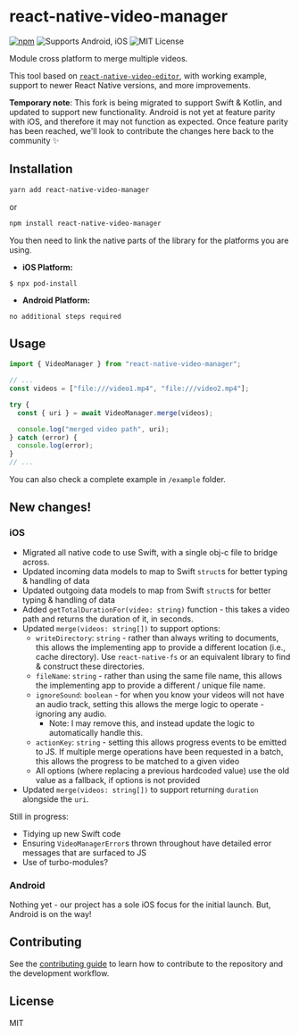 # react-native-video-manager

[![npm](https://img.shields.io/npm/v/react-native-video-manager)](https://www.npmjs.com/package/react-native-video-manager) ![Supports Android, iOS](https://img.shields.io/badge/platforms-android%20%7C%20ios-lightgrey.svg) ![MIT License](https://img.shields.io/npm/l/react-native-safe-area-context.svg)

Module cross platform to merge multiple videos.

This tool based on [`react-native-video-editor`](https://www.npmjs.com/package/react-native-video-editor), with working example, support to newer React Native versions, and more improvements.

**Temporary note**: This fork is being migrated to support Swift & Kotlin, and updated to support new functionality. Android is not yet at feature parity with iOS, and therefore it may not function as expected. Once feature parity has been reached, we'll look to contribute the changes here back to the community ✨

## Installation

```sh
yarn add react-native-video-manager
```

or

```sh
npm install react-native-video-manager
```

You then need to link the native parts of the library for the platforms you are using.

- **iOS Platform:**

`$ npx pod-install`

- **Android Platform:**

`no additional steps required`

## Usage

```js
import { VideoManager } from "react-native-video-manager";

// ...
const videos = ["file:///video1.mp4", "file:///video2.mp4"];

try {
  const { uri } = await VideoManager.merge(videos);

  console.log("merged video path", uri);
} catch (error) {
  console.log(error);
}
// ...
```

You can also check a complete example in `/example` folder.

## New changes!

### iOS

- Migrated all native code to use Swift, with a single obj-c file to bridge across.
- Updated incoming data models to map to Swift `struct`s for better typing & handling of data
- Updated outgoing data models to map from Swift `struct`s for better typing & handling of data
- Added `getTotalDurationFor(video: string)` function - this takes a video path and returns the duration of it, in seconds.
- Updated `merge(videos: string[])` to support options:
  - `writeDirectory`: `string` - rather than always writing to documents, this allows the implementing app to provide a different location (i.e., cache directory). Use `react-native-fs` or an equivalent library to find & construct these directories.
  - `fileName`: `string` - rather than using the same file name, this allows the implementing app to provide a different / unique file name.
  - `ignoreSound`: `boolean` - for when you know your videos will not have an audio track, setting this allows the merge logic to operate - ignoring any audio.
    - Note: I may remove this, and instead update the logic to automatically handle this.
  - `actionKey`: `string` - setting this allows progress events to be emitted to JS. If multiple merge operations have been requested in a batch, this allows the progress to be matched to a given video
  - All options (where replacing a previous hardcoded value) use the old value as a fallback, if options is not provided
- Updated `merge(videos: string[])` to support returning `duration` alongside the `uri`.

Still in progress:

- Tidying up new Swift code
- Ensuring `VideoManagerError`s thrown throughout have detailed error messages that are surfaced to JS
- Use of turbo-modules?

### Android

Nothing yet - our project has a sole iOS focus for the initial launch. But, Android is on the way!

## Contributing

See the [contributing guide](CONTRIBUTING.md) to learn how to contribute to the repository and the development workflow.

## License

MIT
